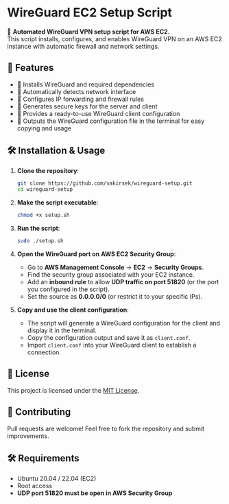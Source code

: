 # WireGuard EC2 Setup Script

🚀 **Automated WireGuard VPN setup script for AWS EC2.**  
This script installs, configures, and enables WireGuard VPN on an AWS EC2 instance with automatic firewall and network settings.

## 📌 Features
- 🔹 Installs WireGuard and required dependencies
- 🔹 Automatically detects network interface
- 🔹 Configures IP forwarding and firewall rules
- 🔹 Generates secure keys for the server and client
- 🔹 Provides a ready-to-use WireGuard client configuration
- 🔹 Outputs the WireGuard configuration file in the terminal for easy copying and usage

## 🛠️ Installation & Usage

1. **Clone the repository**:
   ```bash
   git clone https://github.com/sakirsek/wireguard-setup.git
   cd wireguard-setup
   ```

2. **Make the script executable**:
   ```bash
   chmod +x setup.sh
   ```

3. **Run the script**:
   ```bash
   sudo ./setup.sh
   ```

4. **Open the WireGuard port on AWS EC2 Security Group**:
   - Go to **AWS Management Console** → **EC2** → **Security Groups**.
   - Find the security group associated with your EC2 instance.
   - Add an **inbound rule** to allow **UDP traffic on port 51820** (or the port you configured in the script).
   - Set the source as **0.0.0.0/0** (or restrict it to your specific IPs).

5. **Copy and use the client configuration**:
   - The script will generate a WireGuard configuration for the client and display it in the terminal.
   - Copy the configuration output and save it as `client.conf`.
   - Import `client.conf` into your WireGuard client to establish a connection.

## 📄 License
This project is licensed under the [MIT License](LICENSE).

## 🤝 Contributing
Pull requests are welcome! Feel free to fork the repository and submit improvements.

## 🛠️ Requirements
- Ubuntu 20.04 / 22.04 (EC2)
- Root access
- **UDP port 51820 must be open in AWS Security Group**